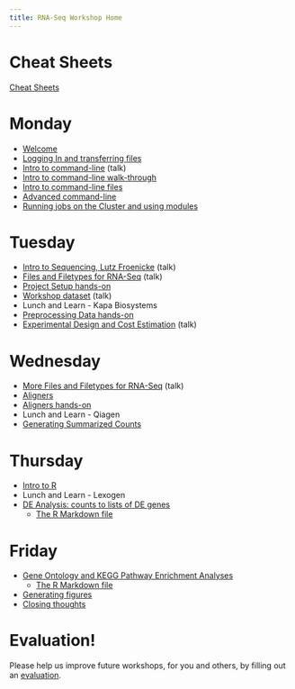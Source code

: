 ```yaml
---
title: RNA-Seq Workshop Home
---
```


Cheat Sheets
=======

[Cheat Sheets](cheatSheetIndex.md)

Monday
=======

* [Welcome](monday/Introduction.pdf)
* [Logging In and transferring files](monday/logging-in)
* [Intro to command-line](monday/Intro2CLI.pdf) (talk)
* [Intro to command-line walk-through](monday/Intro2CLI)
* [Intro to command-line files](https://github.com/ucdavis-bioinformatics-training/2018-June-RNA-Seq-Workshop/tree/master/monday/Intro2CLI-files)
* [Advanced command-line](monday/advanced-command-line)
* [Running jobs on the Cluster and using modules](monday/cluster)


Tuesday
=======

* [Intro to Sequencing, Lutz Froenicke](tuesday/Bioinformatics_Workshop_2018_LF.pdf) (talk)
* [Files and Filetypes for RNA-Seq](tuesday/Filetypes.pdf) (talk)
* [Project Setup hands-on](tuesday/project_setup.md)
* [Workshop dataset](tuesday/Emily-RNA-seq_data.pdf) (talk)
* Lunch and Learn - Kapa Biosystems
* [Preprocessing Data hands-on](tuesday/preproc.md)
* [Experimental Design and Cost Estimation](tuesday/ExperimentalDesign.pdf) (talk)


Wednesday
==========

* [More Files and Filetypes for RNA-Seq](tuesday/Filetypes.pdf) (talk)
* [Aligners](wednesday/Aligners.pdf)
* [Aligners hands-on](wednesday/alignment.md)
* Lunch and Learn - Qiagen
* [Generating Summarized Counts](wednesday/counts.md)


Thursday
==========

* [Intro to R](thursday/Intro2R/Intro2R.md)
* Lunch and Learn - Lexogen
* [DE Analysis: counts to lists of DE genes](thursday/DE.html)
  * [The R Markdown file](thursday/DE.Rmd)


Friday
=======

* [Gene Ontology and KEGG Pathway Enrichment Analyses](friday/enrichment.html)
  * [The R Markdown file](friday/enrichment.html)
* [Generating figures]()
* [Closing thoughts]()

Evaluation!
============
Please help us improve future workshops, for you and others, by filling out an [evaluation]().
